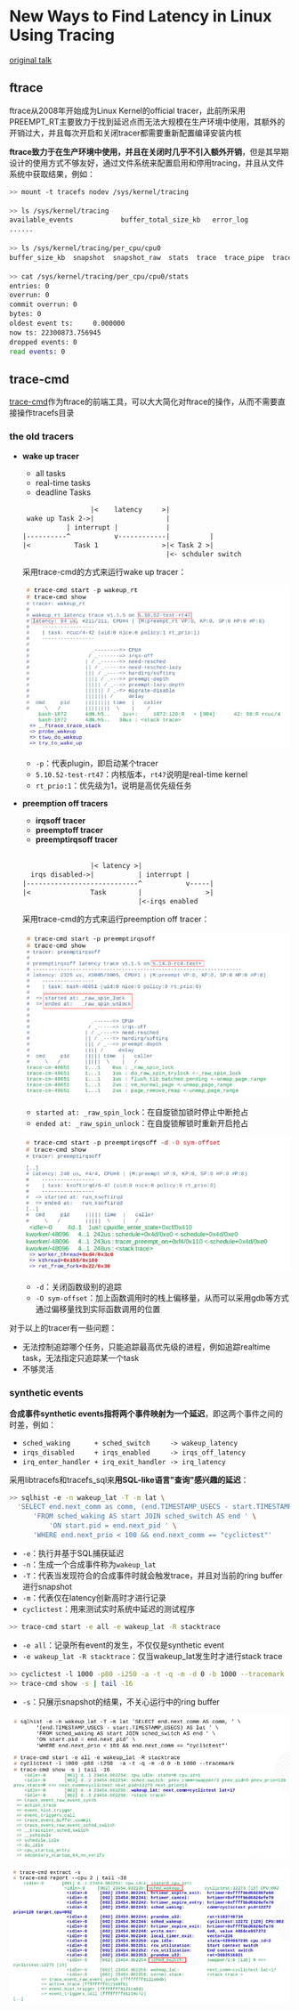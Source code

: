 # New Ways to Find Latency in Linux Using Tracing

[original talk](https://www.p99conf.io/session/new-ways-to-find-latency-in-linux-using-tracing/)

## ftrace

ftrace从2008年开始成为Linux Kernel的official tracer，此前所采用PREEMPT_RT主要致力于找到延迟点而无法大规模在生产环境中使用，其额外的开销过大，并且每次开启和关闭tracer都需要重新配置编译安装内核

**ftrace致力于在生产环境中使用，并且在关闭时几乎不引入额外开销**，但是其早期设计的使用方式不够友好，通过文件系统来配置启用和停用tracing，并且从文件系统中获取结果，例如：

```sh
>> mount -t tracefs nodev /sys/kernel/tracing

>> ls /sys/kernel/tracing
available_events            buffer_total_size_kb   error_log                 instances        per_cpu              saved_tgids         set_ftrace_pid      stack_trace         trace_clock       trace_stat           uprobe_events
......

>> ls /sys/kernel/tracing/per_cpu/cpu0
buffer_size_kb  snapshot  snapshot_raw  stats  trace  trace_pipe  trace_pipe_raw

>> cat /sys/kernel/tracing/per_cpu/cpu0/stats
entries: 0
overrun: 0
commit overrun: 0
bytes: 0
oldest event ts:     0.000000
now ts: 22300873.756945
dropped events: 0
read events: 0
```

## trace-cmd

[trace-cmd](https://www.trace-cmd.org)作为ftrace的前端工具，可以大大简化对ftrace的操作，从而不需要直接操作tracefs目录

### the old tracers

- **wake up tracer**
  - all tasks
  - real-time tasks
  - deadline Tasks
  
  ```text
                   |<    latency     >|
   wake up Task 2->|                  |
             | interrupt |            |
  |----------^           v------------|          |
  |<           Task 1                >|< Task 2 >|
                                      |<- schduler switch
  ```

  采用trace-cmd的方式来运行wake up tracer：

  ![ftrace01](images/ftrace01.png)
  
  - `-p`：代表plugin，即启动某个tracer
  - `5.10.52-test-rt47`：内核版本，`rt47`说明是real-time kernel
  - `rt_prio:1`：优先级为1，说明是高优先级任务

- **preemption off tracers**
  - **irqsoff tracer**
  - **preemptoff tracer**
  - **preemptirqsoff tracer**

  ```text
  
                   |< latency >|      
    irqs disabled->|           | interrupt |
  |----------------------------^           v-----|
  |<               Task        |                >|
                               |<-irqs enabled
  ```

  采用trace-cmd的方式来运行preemption off tracer：

  ![ftrace02](images/ftrace02.png)

  - `started at: _raw_spin_lock`：在自旋锁加锁时停止中断抢占
  - `ended at: _raw_spin_unlock`：在自旋锁解锁时重新开启抢占

  ![ftrace03](images/ftrace03.png)

  - `-d`：关闭函数级别的追踪
  - `-O sym-offset`：加上函数调用时的栈上偏移量，从而可以采用gdb等方式通过偏移量找到实际函数调用的位置

对于以上的tracer有一些问题：

- 无法控制追踪哪个任务，只能追踪最高优先级的进程，例如追踪realtime task，无法指定只追踪某一个task
- 不够灵活

### synthetic events

**合成事件synthetic events指将两个事件映射为一个延迟**，即这两个事件之间的时差，例如：

- `sched_waking      + sched_switch     -> wakeup_latency`
- `irqs_disabled     + irqs_enabled     -> irqs_off_latency`
- `irq_enter_handler + irq_exit_handler -> irq_latency`

采用libtracefs和tracefs_sql来**用SQL-like语言"查询"感兴趣的延迟**：

```sh
>> sqlhist -e -n wakeup_lat -T -m lat \
  'SELECT end.next_comm as comm, (end.TIMESTAMP_USECS - start.TIMESTAMP_USECS) AS lat ' \
      'FROM sched_waking AS start JOIN sched_switch AS end ' \
          'ON start.pid = end.next_pid ' \
      'WHERE end.next_prio < 100 && end.next_comm == "cyclictest"'
```

- `-e`：执行并基于SQL捕获延迟
- `-n`：生成一个合成事件称为`wakeup_lat`
- `-T`：代表当发现符合的合成事件时就会触发trace，并且对当前的ring buffer进行snapshot
- `-m`：代表仅在latency创新高时才进行记录
- `cyclictest`：用来测试实时系统中延迟的测试程序

```sh
>> trace-cmd start -e all -e wakeup_lat -R stacktrace
```

- `-e all`：记录所有event的发生，不仅仅是synthetic event
- `-e wakeup_lat -R stacktrace`：仅当wakeup_lat发生时才进行stack trace

```sh
>> cyclictest -l 1000 -p80 -i250 -a -t -q -m -d 0 -b 1000 --tracemark
>> trace-cmd show -s | tail -16
```

- `-s`：只展示snapshot的结果，不关心运行中的ring buffer

![ftrace04](images/ftrace04.png)

![ftrace05](images/ftrace05.png)
